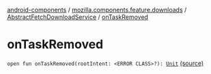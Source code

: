 [android-components](../../index.md) / [mozilla.components.feature.downloads](../index.md) / [AbstractFetchDownloadService](index.md) / [onTaskRemoved](./on-task-removed.md)

# onTaskRemoved

`open fun onTaskRemoved(rootIntent: <ERROR CLASS>?): `[`Unit`](https://kotlinlang.org/api/latest/jvm/stdlib/kotlin/-unit/index.html) [(source)](https://github.com/mozilla-mobile/android-components/blob/master/components/feature/downloads/src/main/java/mozilla/components/feature/downloads/AbstractFetchDownloadService.kt#L294)
